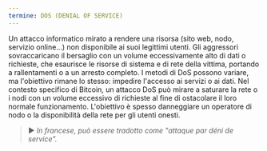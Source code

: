 ```yaml
---
termine: DOS (DENIAL OF SERVICE)
---
```


Un attacco informatico mirato a rendere una risorsa (sito web, nodo, servizio online...) non disponibile ai suoi legittimi utenti. Gli aggressori sovraccaricano il bersaglio con un volume eccessivamente alto di dati o richieste, che esaurisce le risorse di sistema e di rete della vittima, portando a rallentamenti o a un arresto completo. I metodi di DoS possono variare, ma l'obiettivo rimane lo stesso: impedire l'accesso ai servizi o ai dati. Nel contesto specifico di Bitcoin, un attacco DoS può mirare a saturare la rete o i nodi con un volume eccessivo di richieste al fine di ostacolare il loro normale funzionamento. L'obiettivo è spesso danneggiare un operatore di nodo o la disponibilità della rete per gli utenti onesti.

> ► *In francese, può essere tradotto come "attaque par déni de service".*